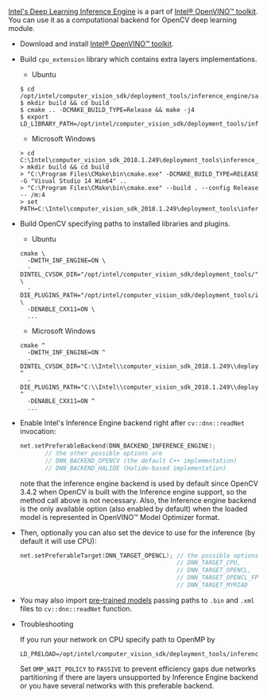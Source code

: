 [Intel's Deep Learning Inference Engine](https://software.intel.com/inference-engine-devguide) is a part of 
[Intel&reg; OpenVINO&trade; toolkit](https://software.intel.com/openvino-toolkit). You can use it as a computational backend for OpenCV deep learning module.

* Download and install [Intel&reg; OpenVINO&trade; toolkit](https://software.seek.intel.com/openvino-toolkit).

* Build `cpu_extension` library which contains extra layers implementations.

  * Ubuntu
  ```
  $ cd /opt/intel/computer_vision_sdk/deployment_tools/inference_engine/samples
  $ mkdir build && cd build
  $ cmake .. -DCMAKE_BUILD_TYPE=Release && make -j4
  $ export LD_LIBRARY_PATH=/opt/intel/computer_vision_sdk/deployment_tools/inference_engine/samples/build/intel64/Release/lib/:$LD_LIBRARY_PATH
  ```

  * Microsoft Windows
  ```
  > cd C:\Intel\computer_vision_sdk_2018.1.249\deployment_tools\inference_engine\samples
  > mkdir build && cd build
  > "C:\Program Files\CMake\bin\cmake.exe" -DCMAKE_BUILD_TYPE=RELEASE -G "Visual Studio 14 Win64" ..
  > "C:\Program Files\CMake\bin\cmake.exe" --build . --config Release -- /m:4
  > set PATH=C:\Intel\computer_vision_sdk_2018.1.249\deployment_tools\inference_engine\bin\intel64\Release;%PATH%
  ```

* Build OpenCV specifying paths to installed libraries and plugins.

  * Ubuntu
  ```
  cmake \
    -DWITH_INF_ENGINE=ON \
    -DINTEL_CVSDK_DIR="/opt/intel/computer_vision_sdk/deployment_tools/" \
    -DIE_PLUGINS_PATH="/opt/intel/computer_vision_sdk/deployment_tools/inference_engine/lib/ubuntu_16.04/intel64/" \
    -DENABLE_CXX11=ON \
    ...
  ```

  * Microsoft Windows
  ```
  cmake ^
    -DWITH_INF_ENGINE=ON ^
    -DINTEL_CVSDK_DIR="C:\\Intel\\computer_vision_sdk_2018.1.249\\deployment_tools\\inference_engine" ^
    -DIE_PLUGINS_PATH="C:\\Intel\\computer_vision_sdk_2018.1.249\\deployment_tools\\inference_engine\\lib\\intel64\\Release" ^
    -DENABLE_CXX11=ON ^
    ...
  ```

* Enable Intel's Inference Engine backend right after `cv::dnn::readNet` invocation:
  ```cpp
  net.setPreferableBackend(DNN_BACKEND_INFERENCE_ENGINE);
         // the other possible options are
         // DNN_BACKEND_OPENCV (the default C++ implementation)
         // DNN_BACKEND_HALIDE (Halide-based implementation)
  ```
  note that the inference engine backend is used by default since OpenCV 3.4.2 when OpenCV is built with the Inference engine support, so the method call above is not necessary. Also, the Inference engine backend is the only available option (also enabled by default) when the loaded model is represented in OpenVINO&trade; Model Optimizer format.

* Then, optionally you can also set the device to use for the inference (by default it will use CPU):
  ```cpp
  net.setPreferableTarget(DNN_TARGET_OPENCL); // the possible options are
                                              // DNN_TARGET_CPU,
                                              // DNN_TARGET_OPENCL, 
                                              // DNN_TARGET_OPENCL_FP16,
                                              // DNN_TARGET_MYRIAD
  ```

* You may also import [pre-trained models](https://software.intel.com/openvino-toolkit/documentation/pretrained-models) passing paths to `.bin` and `.xml` files to `cv::dnn::readNet` function.

* Troubleshooting

  If you run your network on CPU specify path to OpenMP by
  ```
  LD_PRELOAD=/opt/intel/computer_vision_sdk/deployment_tools/inference_engine/external/mkltiny_lnx/lib/libiomp5.so
  ```
  Set `OMP_WAIT_POLICY` to `PASSIVE` to prevent efficiency gaps due networks partitioning if there are layers unsupported by Inference Engine backend or you have several networks with this preferable backend.